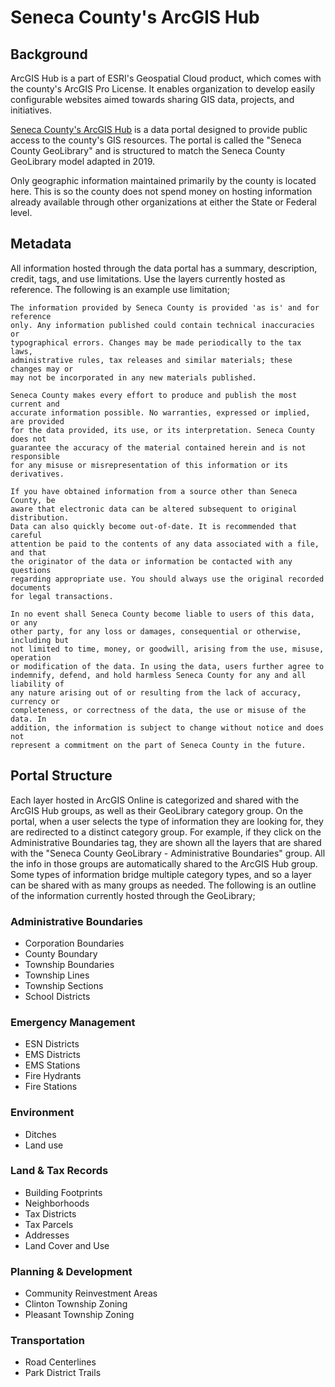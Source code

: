 # Seneca County's ArcGIS Hub
## Background
ArcGIS Hub is a part of ESRI's Geospatial Cloud product, which comes with the county's ArcGIS Pro License. It enables organization to develop easily configurable websites aimed towards sharing GIS data, projects, and initiatives.

[Seneca County's ArcGIS Hub](https://portal-senecacountygis.hub.arcgis.com/) is a data portal designed to provide public access to the county's GIS resources. The portal is called the "Seneca County GeoLibrary" and is structured to match the Seneca County GeoLibrary model adapted in 2019.

Only geographic information maintained primarily by the county is located here. This is so the county does not spend money on hosting information already available through other organizations at either the State or Federal level.

## Metadata
All information hosted through the data portal has a summary, description, credit, tags, and use limitations. Use the layers currently hosted as reference. The following is an example use limitation;

```
The information provided by Seneca County is provided 'as is' and for reference
only. Any information published could contain technical inaccuracies or
typographical errors. Changes may be made periodically to the tax laws,
administrative rules, tax releases and similar materials; these changes may or
may not be incorporated in any new materials published.

Seneca County makes every effort to produce and publish the most current and
accurate information possible. No warranties, expressed or implied, are provided
for the data provided, its use, or its interpretation. Seneca County does not
guarantee the accuracy of the material contained herein and is not responsible
for any misuse or misrepresentation of this information or its derivatives.

If you have obtained information from a source other than Seneca County, be
aware that electronic data can be altered subsequent to original distribution.
Data can also quickly become out-of-date. It is recommended that careful
attention be paid to the contents of any data associated with a file, and that
the originator of the data or information be contacted with any questions
regarding appropriate use. You should always use the original recorded documents
for legal transactions.

In no event shall Seneca County become liable to users of this data, or any
other party, for any loss or damages, consequential or otherwise, including but
not limited to time, money, or goodwill, arising from the use, misuse, operation
or modification of the data. In using the data, users further agree to
indemnify, defend, and hold harmless Seneca County for any and all liability of
any nature arising out of or resulting from the lack of accuracy, currency or
completeness, or correctness of the data, the use or misuse of the data. In
addition, the information is subject to change without notice and does not
represent a commitment on the part of Seneca County in the future.

```

## Portal Structure
Each layer hosted in ArcGIS Online is categorized and shared with the ArcGIS Hub groups, as well as their GeoLibrary category group. On the portal, when a user selects the type of information they are looking for, they are redirected to a distinct category group. For example, if they click on the Administrative Boundaries tag, they are shown all the layers that are shared with the "Seneca County GeoLibrary - Administrative Boundaries" group. All the info in those groups are automatically shared to the ArcGIS Hub group. Some types of information bridge multiple category types, and so a layer can be shared with as many groups as needed. The following is an outline of the information currently hosted through the GeoLibrary;

### Administrative Boundaries
- Corporation Boundaries
- County Boundary
- Township Boundaries
- Township Lines
- Township Sections
- School Districts

### Emergency Management
- ESN Districts
- EMS Districts
- EMS Stations
- Fire Hydrants
- Fire Stations

### Environment
- Ditches
- Land use

### Land & Tax Records
- Building Footprints
- Neighborhoods
- Tax Districts
- Tax Parcels
- Addresses
- Land Cover and Use

### Planning & Development
- Community Reinvestment Areas
- Clinton Township Zoning
- Pleasant Township Zoning

### Transportation
- Road Centerlines
- Park District Trails
